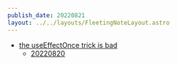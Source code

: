 ```yaml
---
publish_date: 20220821    
layout: ../../layouts/FleetingNoteLayout.astro
---
```

- [the useEffectOnce trick is bad](https://dev.to/chiubaca/comment/215e3)
	- [20220820](20220820.md) 